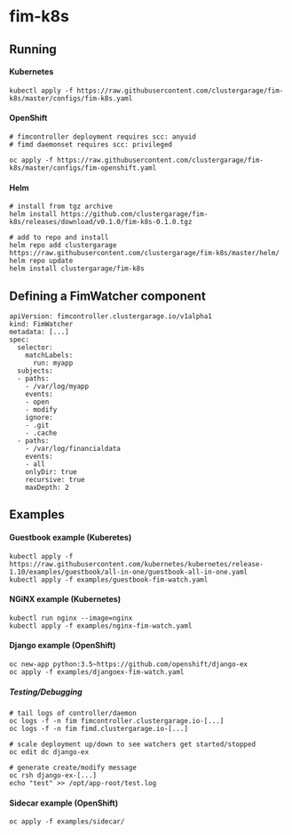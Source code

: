 # fim-k8s

## Running

#### Kubernetes

```
kubectl apply -f https://raw.githubusercontent.com/clustergarage/fim-k8s/master/configs/fim-k8s.yaml
```

#### OpenShift

```
# fimcontroller deployment requires scc: anyuid
# fimd daemonset requires scc: privileged

oc apply -f https://raw.githubusercontent.com/clustergarage/fim-k8s/master/configs/fim-openshift.yaml
```

#### Helm

```
# install from tgz archive
helm install https://github.com/clustergarage/fim-k8s/releases/download/v0.1.0/fim-k8s-0.1.0.tgz

# add to repo and install
helm repo add clustergarage
https://raw.githubusercontent.com/clustergarage/fim-k8s/master/helm/
helm repo update
helm install clustergarage/fim-k8s
```

## Defining a FimWatcher component

```
apiVersion: fimcontroller.clustergarage.io/v1alpha1
kind: FimWatcher
metadata: [...]
spec:
  selector:
    matchLabels:
      run: myapp
  subjects:
  - paths:
    - /var/log/myapp
    events:
    - open
    - modify
    ignore:
    - .git
    - .cache
  - paths:
    - /var/log/financialdata
    events:
    - all
    onlyDir: true
    recursive: true
    maxDepth: 2
```

## Examples

#### Guestbook example (Kuberetes)

```
kubectl apply -f https://raw.githubusercontent.com/kubernetes/kubernetes/release-1.10/examples/guestbook/all-in-one/guestbook-all-in-one.yaml
kubectl apply -f examples/guestbook-fim-watch.yaml
```

#### NGiNX example (Kubernetes)

```
kubectl run nginx --image=nginx
kubectl apply -f examples/nginx-fim-watch.yaml
```

#### Django example (OpenShift)

```
oc new-app python:3.5~https://github.com/openshift/django-ex
oc apply -f examples/djangoex-fim-watch.yaml
```

##### Testing/Debugging

```
# tail logs of controller/daemon
oc logs -f -n fim fimcontroller.clustergarage.io-[...]
oc logs -f -n fim fimd.clustergarage.io-[...]

# scale deployment up/down to see watchers get started/stopped
oc edit dc django-ex

# generate create/modify message
oc rsh django-ex-[...]
echo "test" >> /opt/app-root/test.log
```

#### Sidecar example (OpenShift)

```
oc apply -f examples/sidecar/
```
